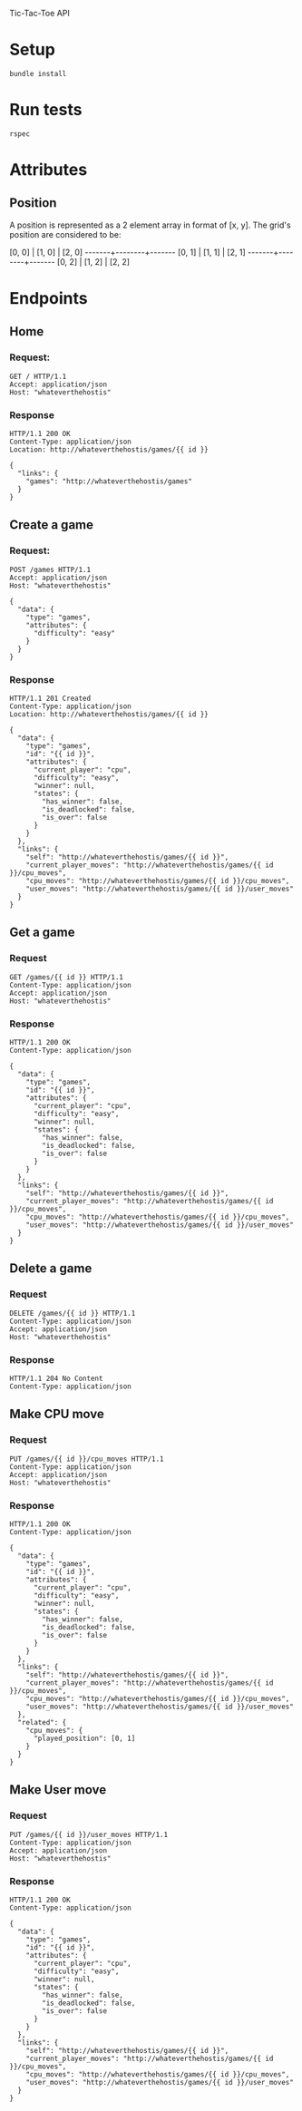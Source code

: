 Tic-Tac-Toe API

# Setup

```
bundle install
```

# Run tests

```
rspec
```

# Attributes

## Position

A position is represented as a 2 element array in format of [x, y]. The grid's
position are considered to be:

[0, 0] | [1, 0] | [2, 0]
-------+--------+-------
[0, 1] | [1, 1] | [2, 1]
-------+--------+-------
[0, 2] | [1, 2] | [2, 2]

# Endpoints

## Home

### Request:
```http
GET / HTTP/1.1
Accept: application/json
Host: "whateverthehostis"
```

### Response

```http
HTTP/1.1 200 OK
Content-Type: application/json
Location: http://whateverthehostis/games/{{ id }}

{
  "links": {
    "games": "http://whateverthehostis/games"
  }
}
```

## Create a game

### Request:
```http
POST /games HTTP/1.1
Accept: application/json
Host: "whateverthehostis"

{
  "data": {
    "type": "games",
    "attributes": {
      "difficulty": "easy"
    }
  }
}
```

### Response

```http
HTTP/1.1 201 Created
Content-Type: application/json
Location: http://whateverthehostis/games/{{ id }}

{
  "data": {
    "type": "games",
    "id": "{{ id }}",
    "attributes": {
      "current_player": "cpu",
      "difficulty": "easy",
      "winner": null,
      "states": {
        "has_winner": false,
        "is_deadlocked": false,
        "is_over": false
      }
    }
  },
  "links": {
    "self": "http://whateverthehostis/games/{{ id }}",
    "current_player_moves": "http://whateverthehostis/games/{{ id }}/cpu_moves",
    "cpu_moves": "http://whateverthehostis/games/{{ id }}/cpu_moves",
    "user_moves": "http://whateverthehostis/games/{{ id }}/user_moves"
  }
}
```

## Get a game

### Request
```http
GET /games/{{ id }} HTTP/1.1
Content-Type: application/json
Accept: application/json
Host: "whateverthehostis"
```

### Response

```http
HTTP/1.1 200 OK
Content-Type: application/json

{
  "data": {
    "type": "games",
    "id": "{{ id }}",
    "attributes": {
      "current_player": "cpu",
      "difficulty": "easy",
      "winner": null,
      "states": {
        "has_winner": false,
        "is_deadlocked": false,
        "is_over": false
      }
    }
  },
  "links": {
    "self": "http://whateverthehostis/games/{{ id }}",
    "current_player_moves": "http://whateverthehostis/games/{{ id }}/cpu_moves",
    "cpu_moves": "http://whateverthehostis/games/{{ id }}/cpu_moves",
    "user_moves": "http://whateverthehostis/games/{{ id }}/user_moves"
  }
}
```

## Delete a game

### Request
```http
DELETE /games/{{ id }} HTTP/1.1
Content-Type: application/json
Accept: application/json
Host: "whateverthehostis"
```

### Response

```http
HTTP/1.1 204 No Content
Content-Type: application/json
```


## Make CPU move

### Request

```http
PUT /games/{{ id }}/cpu_moves HTTP/1.1
Content-Type: application/json
Accept: application/json
Host: "whateverthehostis"
```

### Response

```http
HTTP/1.1 200 OK
Content-Type: application/json

{
  "data": {
    "type": "games",
    "id": "{{ id }}",
    "attributes": {
      "current_player": "cpu",
      "difficulty": "easy",
      "winner": null,
      "states": {
        "has_winner": false,
        "is_deadlocked": false,
        "is_over": false
      }
    }
  },
  "links": {
    "self": "http://whateverthehostis/games/{{ id }}",
    "current_player_moves": "http://whateverthehostis/games/{{ id }}/cpu_moves",
    "cpu_moves": "http://whateverthehostis/games/{{ id }}/cpu_moves",
    "user_moves": "http://whateverthehostis/games/{{ id }}/user_moves"
  },
  "related": {
    "cpu_moves": {
      "played_position": [0, 1]
    }
  }
}
```

## Make User move

### Request

```http
PUT /games/{{ id }}/user_moves HTTP/1.1
Content-Type: application/json
Accept: application/json
Host: "whateverthehostis"
```

### Response

```http
HTTP/1.1 200 OK
Content-Type: application/json

{
  "data": {
    "type": "games",
    "id": "{{ id }}",
    "attributes": {
      "current_player": "cpu",
      "difficulty": "easy",
      "winner": null,
      "states": {
        "has_winner": false,
        "is_deadlocked": false,
        "is_over": false
      }
    }
  },
  "links": {
    "self": "http://whateverthehostis/games/{{ id }}",
    "current_player_moves": "http://whateverthehostis/games/{{ id }}/cpu_moves",
    "cpu_moves": "http://whateverthehostis/games/{{ id }}/cpu_moves",
    "user_moves": "http://whateverthehostis/games/{{ id }}/user_moves"
  }
}
```

